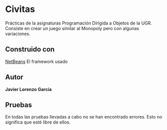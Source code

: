 # Civitas

Prácticas de la asignaturas Programación Dirigida a Objetos de la UGR. Consiste en crear un juego similar al Monopoly pero con algunas variaciones.

## Construido con

[NetBeans](https://netbeans.org/) El framework usado

## Autor

**Javier Lorenzo García**

## Pruebas

En todas las pruebas llevadas a cabo no se han encontrado errores. Esto no significa que esté libre de ellos.
